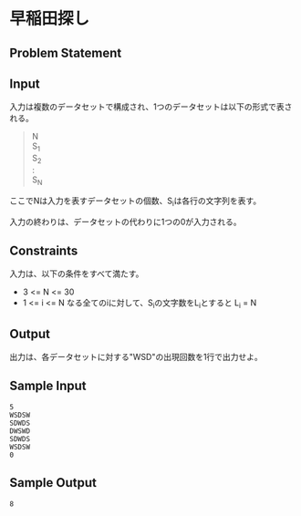 早稲田探し
=

Problem Statement
-


Input
-
入力は複数のデータセットで構成され、1つのデータセットは以下の形式で表される。
> N<br>
> S<sub>1</sub><br>
> S<sub>2</sub><br>
> :<br>
> S<sub>N</sub><br>

ここでNは入力を表すデータセットの個数、S<sub>i</sub>は各行の文字列を表す。

入力の終わりは、データセットの代わりに1つの0が入力される。

Constraints
-
入力は、以下の条件をすべて満たす。

- 3 <= N <= 30
- 1 <= i <= N なる全てのiに対して、S<sub>i</sub>の文字数をL<sub>i</sub>とすると L<sub>i</sub> = N

Output
-
出力は、各データセットに対する"WSD"の出現回数を1行で出力せよ。

Sample Input
-
    5
    WSDSW
    SDWDS
    DWSWD
    SDWDS
    WSDSW
    0

Sample Output
-
    8
